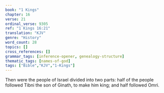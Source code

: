 ```yaml
---
book: "1 Kings"
chapter: 16
verse: 21
ordinal_verse: 9305
ref: "1 Kings 16:21"
translation: "KJV"
genre: "History"
word_count: 28
topics: []
cross_references: []
grammar_tags: [inference-opener, genealogy-structure]
thematic_tags: [names-of-god]
tags: ["Bible","KJV","1-Kings"]
---
```

Then were the people of Israel divided into two parts: half of the people followed Tibni the son of Ginath, to make him king; and half followed Omri.
